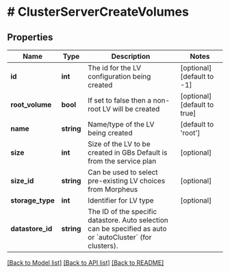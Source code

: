 # # ClusterServerCreateVolumes

## Properties

Name | Type | Description | Notes
------------ | ------------- | ------------- | -------------
**id** | **int** | The id for the LV configuration being created | [optional] [default to -1]
**root_volume** | **bool** | If set to false then a non-root LV will be created | [optional] [default to true]
**name** | **string** | Name/type of the LV being created | [default to 'root']
**size** | **int** | Size of the LV to be created in GBs  Default is from the service plan | [optional]
**size_id** | **string** | Can be used to select pre-existing LV choices from Morpheus | [optional]
**storage_type** | **int** | Identifier for LV type | [optional]
**datastore_id** | **string** | The ID of the specific datastore. Auto selection can be specified as auto or &#x60;autoCluster&#x60; (for clusters). |

[[Back to Model list]](../../README.md#models) [[Back to API list]](../../README.md#endpoints) [[Back to README]](../../README.md)
